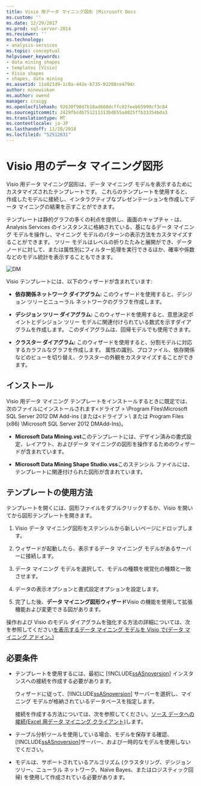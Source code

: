 ```yaml
---
title: Visio 用データ マイニング図形 |Microsoft Docs
ms.custom: ''
ms.date: 12/29/2017
ms.prod: sql-server-2014
ms.reviewer: ''
ms.technology:
- analysis-services
ms.topic: conceptual
helpviewer_keywords:
- data mining shapes
- templates [Visio]
- Visio shapes
- shapes, data mining
ms.assetid: 11a821d9-1c0a-442e-b735-92208ce479dc
author: minewiskan
ms.author: owend
manager: craigg
ms.openlocfilehash: 92630f90d7b18ad668dcffc02feeb65990cf3c84
ms.sourcegitcommit: 2429fbcdb751211313bd655a4825ffb33354bda3
ms.translationtype: MT
ms.contentlocale: ja-JP
ms.lasthandoff: 11/28/2018
ms.locfileid: "52512631"
---
```

# <a name="data-mining-shapes-for-visio"></a>Visio 用のデータ マイニング図形
  Visio 用データ マイニング図形は、データ マイニング モデルを表示するためにカスタマイズされたテンプレートです。 これらのテンプレートを使用すると、作成したモデルに接続し、インタラクティブなプレゼンテーションを作成してデータ マイニングの結果を示すことができます。  
  
 テンプレートは静的グラフの多くの利点を提供し、画面のキャプチャ - は、Analysis Services のインスタンスに格納されている、基になるデータ マイニング モデルを操作し、マイニング モデルのパターンの表示方法をカスタマイズすることができます。 ツリー モデルはレベルの折りたたみと展開ができ、データ ノードに対して、または属性別にフィルター処理を実行できるほか、確率や係数などのモデル統計を表示することもできます。  
  
 ![DM](media/dm-stencil.gif "DM")  
  
 Visio テンプレートには、以下のウィザードが含まれています:  
  
-   **依存関係ネットワーク ダイアグラム:** このウィザードを使用すると、デシジョン ツリーとニューラル ネットワークのグラフを作成します。  
  
-   **デシジョン ツリー ダイアグラム:** このウィザードを使用すると、意思決定ポイントとデシジョン ツリー モデルに関連付けられている数式を示すダイアグラムを作成します。 このダイアグラムは、回帰モデルでも使用できます。  
  
-   **クラスター ダイアグラム:** このウィザードを使用すると、分割モデルに対応するカラフルなグラフを作成します。 属性の識別、プロファイル、依存関係などのビューを切り替え、クラスターの外観をカスタマイズすることができます。  
  
## <a name="installation"></a>インストール  
 Visio 用データ マイニング テンプレートをインストールするときに既定では、次のファイルにインストールされます\<ドライブ > \Program Files\Microsoft SQL Server 2012 DM Add-ins (または\<ドライブ > \ または Program Files (x86) \Microsoft SQL Server 2012 DMAdd-Ins)。  
  
-   **Microsoft Data Mining.vst**このテンプレートには、デザイン済みの書式設定、レイアウト、およびデータ マイニングの図形を操作するためのウィザードが含まれています。  
  
-   **Microsoft Data Mining Shape Studio.vss**このステンシル ファイルには、テンプレートに関連付けられた図形が含まれています。  
  
## <a name="how-to-use-the-templates"></a>テンプレートの使用方法  
 テンプレートを開くには、図形ファイルをダブルクリックするか、Visio を開いてから図形テンプレートを開きます。  
  
1.  Visio データ マイニング図形をステンシルから新しいページにドロップします。  
  
2.  ウィザードが起動したら、表示するデータ マイニング モデルがあるサーバーに接続します。  
  
3.  データ マイニング モデルを選択して、モデルの種類を視覚化の種類と一致させます。  
  
4.  データの表示オプションと書式設定オプションを設定します。  
  
5.  完了した後、**データ マイニング図形ウィザード**Visio の機能を使用して拡張機能および変更できる図があります。  
  
 操作および Visio のモデル ダイアグラムを強化する方法の詳細については、次を参照してください[を表示するデータ マイニング モデルを Visio で&#40;データ マイニング アドイン。&#41;](viewing-data-mining-models-in-visio-data-mining-add-ins.md)  
  
## <a name="requirements"></a>必要条件  
  
-   テンプレートを使用するには、最初に [!INCLUDE[ssASnoversion](../includes/ssasnoversion-md.md)] インスタンスへの接続を作成する必要があります。  
  
     ウィザードに従って、[!INCLUDE[ssASnoversion](../includes/ssasnoversion-md.md)] サーバーを選択し、マイニング モデルが格納されているデータベースを指定します。  
  
     接続を作成する方法については、次を参照してください。[ソース データへの接続&#40;Excel 用データ マイニング クライアント&#41;](connect-to-source-data-data-mining-client-for-excel.md)します。  
  
-   テーブル分析ツールを使用している場合、モデルを保存する確認、[!INCLUDE[ssASnoversion](../includes/ssasnoversion-md.md)]サーバー、および一時的なモデルを使用しないでください。  
  
-   モデルは、サポートされているアルゴリズム (クラスタリング、デシジョン ツリー、ニューラル ネットワーク、Naïve Bayes、またはロジスティック回帰) を使用して作成されている必要があります。  
  
  
